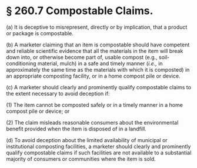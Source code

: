 # § 260.7   Compostable Claims.

(a) It is deceptive to misrepresent, directly or by implication, that a product or package is compostable.


(b) A marketer claiming that an item is compostable should have competent and reliable scientific evidence that all the materials in the item will break down into, or otherwise become part of, usable compost (e.g., soil-conditioning material, mulch) in a safe and timely manner (*i.e.,* in approximately the same time as the materials with which it is composted) in an appropriate composting facility, or in a home compost pile or device.


(c) A marketer should clearly and prominently qualify compostable claims to the extent necessary to avoid deception if:


(1) The item cannot be composted safely or in a timely manner in a home compost pile or device; or


(2) The claim misleads reasonable consumers about the environmental benefit provided when the item is disposed of in a landfill.


(d) To avoid deception about the limited availability of municipal or institutional composting facilities, a marketer should clearly and prominently qualify compostable claims if such facilities are not available to a substantial majority of consumers or communities where the item is sold.


